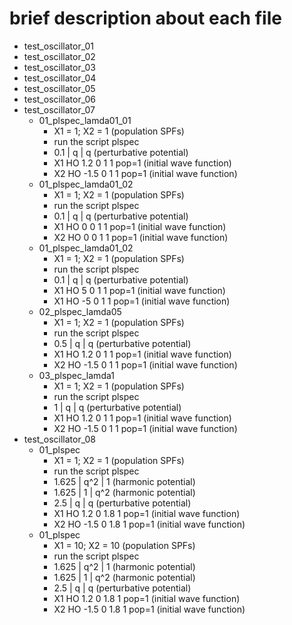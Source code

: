 # brief description about each file
* test_oscillator_01
* test_oscillator_02
* test_oscillator_03
* test_oscillator_04
* test_oscillator_05
* test_oscillator_06
* test_oscillator_07
	* 01_plspec_lamda01_01
		* 	X1	=	1; X2	=	1	(population SPFs)
		* run the script plspec
		* 0.1 | q | q				(perturbative potential)
		* X1 HO 1.2 0 1 1 pop=1		(initial wave function)
		* X2 HO -1.5 0 1 1 pop=1	(initial wave function)
	* 01_plspec_lamda01_02
		* 	X1	=	1; X2	=	1	(population SPFs)
		* run the script plspec
		* 0.1 | q | q				(perturbative potential)
		* X1 HO 0 0 1 1 pop=1		(initial wave function)
		* X2 HO 0 0 1 1 pop=1		(initial wave function)
	* 01_plspec_lamda01_02
		* 	X1	=	1; X2	=	1	(population SPFs)
		* run the script plspec
		* 0.1 | q | q				(perturbative potential)
		* X1 HO 5 0 1 1 pop=1		(initial wave function)
		* X1 HO -5 0 1 1 pop=1		(initial wave function)
	* 02_plspec_lamda05
		* 	X1	=	1; X2	=	1	(population SPFs)
		* run the script plspec
		* 0.5 | q | q				(perturbative potential)
		* X1 HO 1.2 0 1 1 pop=1		(initial wave function)
		* X2 HO -1.5 0 1 1 pop=1	(initial wave function)
	* 03_plspec_lamda1
		* 	X1	=	1; X2	=	1	(population SPFs)
		* run the script plspec
		* 1 | q | q					(perturbative potential)
		* X1 HO 1.2 0 1 1 pop=1		(initial wave function)
		* X2 HO -1.5 0 1 1 pop=1	(initial wave function)
* test_oscillator_08
	* 01_plspec
		* 	X1	=	1; X2	=	1	(population SPFs)
		* run the script plspec
		* 1.625	|	q^2	|	1		(harmonic potential)
		* 1.625	|	1	|	q^2		(harmonic potential)
		* 2.5	|	q	|	q		(perturbative potential)
		* X1 HO 1.2 0 1.8 1 pop=1	(initial wave function)
		* X2 HO -1.5 0 1.8 1 pop=1	(initial wave function)
	* 01_plspec
		* 	X1	=	10; X2	=	10	(population SPFs)
		* run the script plspec
		* 1.625	|	q^2	|	1		(harmonic potential)
		* 1.625	|	1	|	q^2		(harmonic potential)
		* 2.5	|	q	|	q		(perturbative potential)
		* X1 HO 1.2 0 1.8 1 pop=1	(initial wave function)
		* X2 HO -1.5 0 1.8 1 pop=1	(initial wave function)
